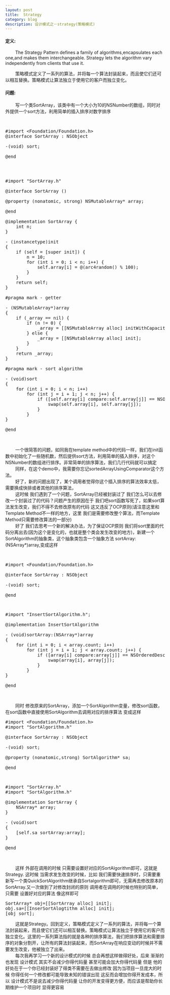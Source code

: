 ```yaml
---
layout: post
title:  Strategy  
category: blog
description: 设计模式之－strategy(策略模式)
---
```

<div class="container">
<p>
	<h4>定义:</h4>
	 &nbsp;&nbsp;&nbsp;&nbsp;&nbsp;&nbsp;&nbsp;&nbsp;The Strategy Pattern defines a family of algorithms,encapsulates each one,and makes them interchangeable. Strategy lets the algorithm vary independently from clients that use it.
</p>
<p>
	&nbsp;&nbsp;&nbsp;&nbsp;&nbsp;&nbsp;&nbsp;&nbsp;策略模式定义了一系列的算法，并将每一个算法封装起来，而且使它们还可以相互替换。策略模式让算法独立于使用它的客户而独立变化。
</p>
<p>
	<h4>问题:</h4>
	&nbsp;&nbsp;&nbsp;&nbsp;&nbsp;&nbsp;&nbsp;&nbsp;写一个类SortArray，该类中有一个大小为10的NSNumber的数组，同时对外提供一个sort方法，利用简单的插入排序对数字排序
</p>

<br>

<pre>#import &lt;Foundation/Foundation.h&gt;
@interface SortArray : NSObject

-(void) sort;

@end

</pre>
<br>

<pre name="code" class="objc">#import &quot;SortArray.h&quot;

@interface SortArray ()

@property (nonatomic, strong) NSMutableArray* array;

@end

@implementation SortArray {
    int n;
}

- (instancetype)init
{
    if (self = [super init]) {
        n = 10;
        for (int i = 0; i &lt; n; i++) {
            self.array[i] = @(arc4random() % 100);
        }
    }
    return self;
}

#pragma mark - getter

- (NSMutableArray*)array
{
    if (_array == nil) {
        if (n != 0) {
            _array = [[NSMutableArray alloc] initWithCapacity:n];
        } else {
            _array = [[NSMutableArray alloc] init];
        }
    }
    return _array;
}

#pragma mark - sort algorithm

- (void)sort
{
    for (int i = 0; i &lt; n; i++)
        for (int j = i + 1; j &lt; n; j++) {
            if ([self.array[i] compare:self.array[j]] == NSOrderedDescending) {
                swap(self.array[i], self.array[j]);
            }
        }
}

@end
</pre>
<br />
<p>
    &nbsp;&nbsp;&nbsp;&nbsp;&nbsp;&nbsp;&nbsp;&nbsp;一个很简答的问题，如同我在template method中的代码一样，我们在init函数中初始化了一些随机数，然后提供sort方法，利用简单的插入排序，对这个NSNumber的数组进行排序。非常简单的排序算法，我们几行代码就可以搞定
    <br>
    &nbsp;&nbsp;&nbsp;&nbsp;&nbsp;&nbsp;&nbsp;&nbsp;同样，在这个demo中，我需要你忘记sortedArrayUsingComparator这个方法。
    <br>
    &nbsp;&nbsp;&nbsp;&nbsp;&nbsp;&nbsp;&nbsp;&nbsp;好了，新的问题出现了，某个调用者觉得你这个插入排序的算法效率太低，需要换成快排或者其他的排序算法，
    <br>
    &nbsp;&nbsp;&nbsp;&nbsp;&nbsp;&nbsp;&nbsp;&nbsp;这时候 我们遇到了一个问题，SortArray已经被封装过了 我们怎么可以去修改一个封装过了的代码？问题产生的原因在于 我们吧sort函数写死了，如果sort算法发生改变，我们不得不去修改原有的代码 这又违反了OCP原则(请注意这里和Template Method不一样的地方，这里 我们是需要修改整个算法，而Template Method只需要修改算法的一部分)
    <br>
    &nbsp;&nbsp;&nbsp;&nbsp;&nbsp;&nbsp;&nbsp;&nbsp;好了 我们去思考一个新的解决办法，为了保证OCP原则 我们将sort里面的代码分离出去(因为这个是变化的，也就是整个类会发生改变的地方)，新建一个SortAlgorithm的抽象类，这个抽象类包含一个抽象方法 sortArray:(NSArray*)array,变成这样
</p>
<br>

<pre>#import &lt;Foundation/Foundation.h&gt;

@interface SortArray : NSObject

-(void) sort;

@end
</pre>
<br>

<pre name="code" class="objc">#import &quot;InsertSortAlgorithm.h&quot;;

@implementation InsertSortAlgorithm

- (void)sortArray:(NSArray*)array
{
    for (int i = 0; i &lt; array.count; i++)
        for (int j = i + 1; j &lt; array.count; j++) {
            if ([array[i] compare:array[j]] == NSOrderedDescending) {
                swap(array[i], array[j]);
            }
        }
}

@end</pre>
<br />
<p>
    &nbsp;&nbsp;&nbsp;&nbsp;&nbsp;&nbsp;&nbsp;&nbsp;同时 修改原来的SortArray，添加一个SortAlgorithm变量，修改sort函数，在sort函数中直接使用SortAlgorithm去调用对应的排序算法 变成这样
</p>

<pre>#import &lt;Foundation/Foundation.h&gt;
#import &quot;SortAlgorithm.h&quot;

@interface SortArray : NSObject

-(void) sort;

@property (nonatomic,strong) SortAlgorithm* sa;

@end
</pre>
<br>

<pre name="code" class="objc">#import &quot;SortArray.h&quot;
#import &quot;SortAlgorithm.h&quot;

@implementation SortArray {
    NSArray* array;
}

- (void)sort
{
    [self.sa sortArray:array];
}

@end</pre>
<br />

<p>
    &nbsp;&nbsp;&nbsp;&nbsp;&nbsp;&nbsp;&nbsp;&nbsp;这样 外部在调用的时候 只需要设置好对应的SortAlgorithm即可，这就是Strategy.
这时候 当需求发生改变的时候，比如 我们需要快速排序时，只需要重新写一个类QuickSortAlgorithm继承自Sortalgorithm即可，无需再去修改原本的SortArray.又一次做到了对修改封闭的原则
调用者在调用的时候也特别的简单，只需要 设置好对应的算法 像这样即可
</p>

<pre>SortArray* obj=[[SortArray alloc] init];
obj.sa=[[InserSortAlogtithm alloc] init];
[obj sort];
</pre>

<p>
    &nbsp;&nbsp;&nbsp;&nbsp;&nbsp;&nbsp;&nbsp;&nbsp;这就是Strategy。回到定义，策略模式定义了一系列的算法，并将每一个算法封装起来，而且使它们还可以相互替换。策略模式让算法独立于使用它的客户而独立变化。这里的一系列算法指的就是各种的排序算法，我们把排序算法和需要排序的对象分割开，让所有的算法封装起来，而SortArray在响应变动的时候并不需要发生改变，他被独立了出来。
    <br>
    &nbsp;&nbsp;&nbsp;&nbsp;&nbsp;&nbsp;&nbsp;&nbsp;每次我再学习一个新的设计模式的时候 总会再想这样做得好处，后来 渐渐的也发现 设计模式 其实不会减少你得代码量 甚至可能会加大你得代码量 但是 他的好处在于一个你已经封装好了得类不需要在去做出修改 因为当项目一旦庞大的时候 你得任何一个修改都可能导致未知的错误出现 这反而会增加你得开发成本，所以 设计模式不是说去减少你得代码量 让你的开发变得更方便，而应该是帮助你长期维护一个项目时 显得更容易
</p>

</div>